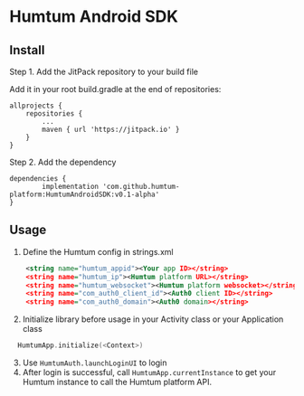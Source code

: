 # Humtum Android SDK


## Install
Step 1. Add the JitPack repository to your build file


Add it in your root build.gradle at the end of repositories:

	allprojects {
		repositories {
			...
			maven { url 'https://jitpack.io' }
		}
	}
Step 2. Add the dependency

	dependencies {
	        implementation 'com.github.humtum-platform:HumtumAndroidSDK:v0.1-alpha'
	}


## Usage

1. Define the Humtum config in strings.xml
```xml
    <string name="humtum_appid"><Your app ID></string>
    <string name="humtum_ip"><Humtum platform URL></string>
    <string name="humtum_websocket"><Humtum platform websocket></string>
    <string name="com_auth0_client_id"><Auth0 client ID></string>
    <string name="com_auth0_domain"><Auth0 domain></string>
```
2. Initialize library before usage in your Activity class or your Application class
```kotlin
  HumtumApp.initialize(<Context>)
```
3. Use ```HumtumAuth.launchLoginUI``` to login
4. After login is successful, call `HumtumApp.currentInstance` to get your Humtum instance to call the Humtum platform API.

  
